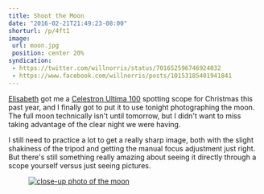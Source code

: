 ```yaml
---
title: Shoot the Moon
date: "2016-02-21T21:49:23-08:00"
shorturl: /p/4ft1
image:
 url: moon.jpg
 position: center 20%
syndication:
 - https://twitter.com/willnorris/status/701652596746924032
 - https://www.facebook.com/willnorris/posts/10153185401941841
---
```


[Elisabeth][] got me a [Celestron Ultima 100][] spotting scope for Christmas this past year, and I
finally got to put it to use tonight photographing the moon.  The full moon technically isn't until
tomorrow, but I didn't want to miss taking advantage of the clear night we were having.

I still need to practice a lot to get a really sharp image, both with the slight shakiness of the
tripod and getting the manual focus adjustment just right.  But there's still something really
amazing about seeing it directly through a scope yourself versus just seeing pictures.

[Elisabeth]: https://notsoserendipitous.com/
[Celestron Ultima 100]: http://www.celestron.com/browse-shop/sport-optics/spotting-scopes/ultima-100-45-degree-spotting-scope

<figure>
  <a href="moon.jpg"><img src="moon.jpg" alt="close-up photo of the moon"></a>
</figure>
